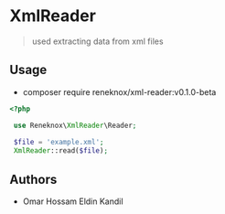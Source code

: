 # XmlReader
> used extracting data from xml files
## Usage
- composer require reneknox/xml-reader:v0.1.0-beta
```php
<?php

 use Reneknox\XmlReader\Reader;
 
 $file = 'example.xml';
 XmlReader::read($file);
```
## Authors
- Omar Hossam Eldin Kandil
